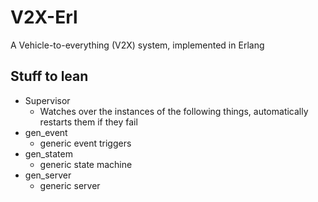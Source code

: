 
# V2X-Erl

A Vehicle-to-everything (V2X) system, implemented in Erlang

## Stuff to lean

- Supervisor
    - Watches over the instances of the following things, automatically restarts them if they fail
- gen_event
    - generic event triggers
- gen_statem
    - generic state machine
- gen_server
    - generic server

